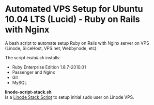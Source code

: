 Automated VPS Setup for Ubuntu 10.04 LTS (Lucid) - Ruby on Rails with Nginx
==================================================================

A bash script to automate setup Ruby on Rails with Nginx server on VPS (Linode, SliceHost, VPS.net, Webbynode, etc)

The script *install.sh* installs:

* Ruby Enterprise Edition 1.8.7-2010.01
* Passenger and Nginx
* Git
* MySQL  

**linode-script-stack.sh**  
Is a [Linode Stack Script](http://www.linode.com/stackscripts/) to setup initial sudo user on Linode VPS.
